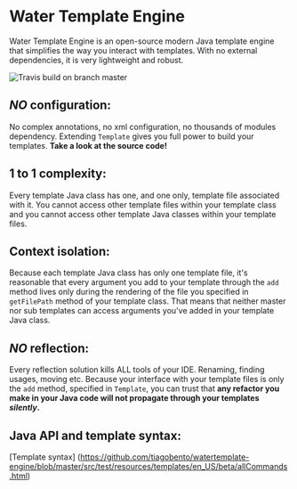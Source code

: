 Water Template Engine
===

Water Template Engine is an open-source modern Java template engine that simplifies the way you interact with templates.
With no external dependencies, it is very lightweight and robust.

![Travis build on branch master](https://api.travis-ci.org/tiagobento/watertemplate-engine.svg?branch=master)

_NO_ configuration:
--
No complex annotations, no xml configuration, no thousands of modules dependency. Extending `Template`
gives you full power to build your templates. **Take a look at the source code!**

1 to 1 complexity:
---
Every template Java class has one, and one only, template file associated with it.
You cannot access other template files within your template class and you cannot access
other template Java classes within your template files.

Context isolation:
---
Because each template Java class has only one template file, it's reasonable that every
argument you add to your template through the `add` method lives only during the rendering
of the file you specified in `getFilePath` method of your template class.
That means that neither master nor sub templates can access arguments you've added in your template Java class.

_NO_ reflection:
--
Every reflection solution kills ALL tools of your IDE. Renaming, finding usages, moving etc.
Because your interface with your template files is only the `add` method, specified in `Template`, 
you can trust that **any refactor you make in your Java code will not propagate through your templates _silently_.**

Java API and template syntax:
--
[Template syntax] (https://github.com/tiagobento/watertemplate-engine/blob/master/src/test/resources/templates/en_US/beta/allCommands.html)
